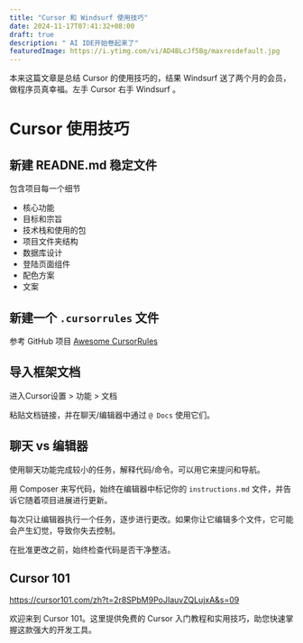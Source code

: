 ```yaml
---
title: "Cursor 和 Windsurf 使用技巧"
date: 2024-11-17T07:41:32+08:00
draft: true
description: " AI IDE开始卷起来了"
featuredImage: https://i.ytimg.com/vi/AD4BLcJf5Bg/maxresdefault.jpg
---
```


本来这篇文章是总结 Cursor 的使用技巧的，结果  Windsurf 送了两个月的会员，做程序员真幸福。左手  Cursor 右手 Windsurf 。

# Cursor 使用技巧

## 新建 READNE.md 稳定文件

包含项目每一个细节

- 核心功能
- 目标和宗旨
- 技术栈和使用的包
- 项目文件夹结构
- 数据库设计
- 登陆页面组件
- 配色方案
- 文案

## 新建一个 `.cursorrules` 文件

参考 GitHub 项目 [Awesome CursorRules](https://github.com/PatrickJS/awesome-cursorrules)


## 导入框架文档


进入Cursor设置 > 功能 > 文档

粘贴文档链接，并在聊天/编辑器中通过 `@ Docs` 使用它们。

## 聊天 vs 编辑器

使用聊天功能完成较小的任务，解释代码/命令。可以用它来提问和导航。

用 Composer 来写代码，始终在编辑器中标记你的 `instructions.md` 文件，并告诉它随着项目进展进行更新。

每次只让编辑器执行一个任务，逐步进行更改。如果你让它编辑多个文件，它可能会产生幻觉，导致你失去控制。

在批准更改之前，始终检查代码是否干净整洁。

## Cursor 101 

https://cursor101.com/zh?t=2r8SPbM9PoJIauvZQLujxA&s=09

欢迎来到 Cursor 101。这里提供免费的 Cursor 入门教程和实用技巧，助您快速掌握这款强大的开发工具。







